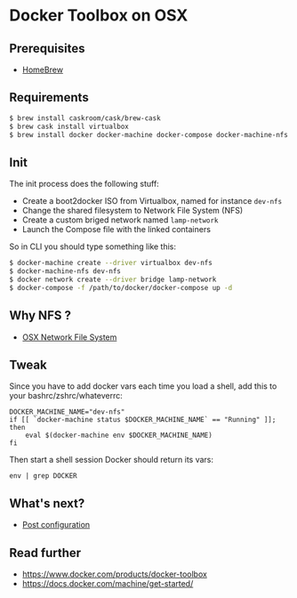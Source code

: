 # Docker Toolbox on OSX

## Prerequisites
- [HomeBrew](http://brew.sh/)

## Requirements
```sh
$ brew install caskroom/cask/brew-cask
$ brew cask install virtualbox
$ brew install docker docker-machine docker-compose docker-machine-nfs docker-clean
```

## Init
The init process does the following stuff:
* Create a boot2docker ISO from Virtualbox, named for instance `dev-nfs`
* Change the shared filesystem to Network File System (NFS)
* Create a custom briged network named `lamp-network` 
* Launch the Compose file with the linked containers

So in CLI you should type something like this:
```sh
$ docker-machine create --driver virtualbox dev-nfs
$ docker-machine-nfs dev-nfs
$ docker network create --driver bridge lamp-network
$ docker-compose -f /path/to/docker/docker-compose up -d
```

## Why NFS ?
* [OSX Network File System](doc/nfs.md)

## Tweak 
Since you have to add docker vars each time you load a shell, add this to your bashrc/zshrc/whateverrc:

```
DOCKER_MACHINE_NAME="dev-nfs"
if [[ `docker-machine status $DOCKER_MACHINE_NAME` == "Running" ]]; then
    eval $(docker-machine env $DOCKER_MACHINE_NAME)
fi
```

Then start a shell session Docker should return its vars:
```
env | grep DOCKER
```

## What's next?
* [Post configuration](doc/config.md)

## Read further
* https://www.docker.com/products/docker-toolbox
* https://docs.docker.com/machine/get-started/
